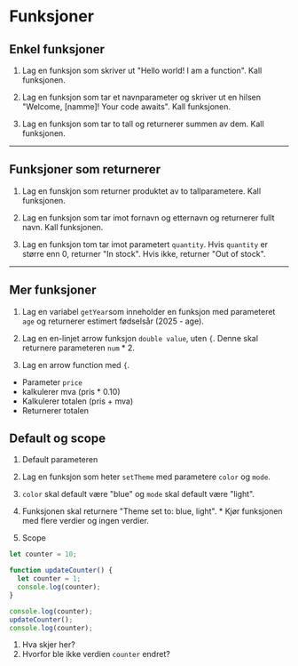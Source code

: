 # Funksjoner

## Enkel funksjoner

1. Lag en funksjon som skriver ut "Hello world! I am a function". Kall funksjonen.

2. Lag en funksjon som tar et navnparameter og skriver ut en hilsen "Welcome, [namme]! Your code awaits". Kall funksjonen.

3. Lag en funksjon som tar to tall og returnerer summen av dem. Kall funksjonen.

---

## Funksjoner som returnerer

1. Lag en funskjon som returner produktet av to tallparametere. Kall funksjonen.

2. Lag en funksjon som tar imot fornavn og etternavn og returnerer fullt navn. Kall funksjonen.

3. Lag en funksjon tom tar imot parametert `quantity`. Hvis `quantity` er større enn 0,
returner "In stock". Hvis ikke, returner "Out of stock".

---

## Mer funksjoner

1. Lag en variabel `getYear`som inneholder en funksjon med parameteret `age` og 
returnerer estimert fødselsår (2025 - age).

2. Lag en en-linjet arrow funksjon `double value`, uten `{`. Denne skal returnere
parameteren `num` * 2.


3. Lag en arrow function med `{`.

  * Parameter `price`
  * kalkulerer mva (pris * 0.10)
  * Kalkulerer totalen (pris + mva)
  * Returnerer totalen


## Default og scope

1. Default parameteren
  
  1. Lag en funksjon som heter `setTheme` med parametere `color` og `mode`.
  2. `color` skal default være "blue" og `mode` skal default være "light".
  3. Funksjonen skal returnere "Theme set to: blue, light".
    * Kjør funksjonen med flere verdier og ingen verdier.

2. Scope

```javascript
let counter = 10;

function updateCounter() {
  let counter = 1;
  console.log(counter);
}

console.log(counter);
updateCounter();
console.log(counter);
``` 

  1. Hva skjer her?
  2. Hvorfor ble ikke verdien `counter` endret?
  

